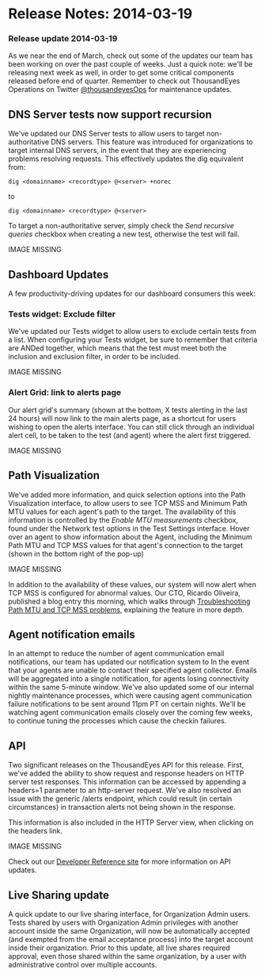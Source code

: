 # Release Notes: 2014-03-19

### Release update 2014-03-19

As we near the end of March, check out some of the updates our team has been working on over the past couple of weeks.  Just a quick note: we'll be releasing next week as well, in order to get some critical components released before end of quarter.  Remember to check out ThousandEyes Operations on Twitter [@thousandeyesOps](http://www.twitter.com/thousandEyesOps) for maintenance updates.

## DNS Server tests now support recursion

We've updated our DNS Server tests to allow users to target non-authoritative DNS servers.  This feature was introduced for organizations to target internal DNS servers, in the event that they are experiencing problems resolving requests.  This effectively updates the dig equivalent from:

```text
dig <domainname> <recordtype> @<server> +norec
```

to 

```text
dig <domainname> <recordtype> @<server>
```

To target a non-authoritative server, simply check the _Send recursive queries_ checkbox when creating a new test, otherwise the test will fail.

IMAGE MISSING

## Dashboard Updates

A few productivity-driving updates for our dashboard consumers this week:

### Tests widget: Exclude filter

We've updated our Tests widget to allow users to exclude certain tests from a list.   When configuring your Tests widget, be sure to remember that criteria are ANDed together, which means that the test must meet both the inclusion and exclusion filter, in order to be included.

IMAGE MISSING

### Alert Grid: link to alerts page

Our alert grid's summary \(shown at the bottom, X tests alerting in the last 24 hours\) will now link to the main alerts page, as a shortcut for users wishing to open the alerts interface.  You can still click through an individual alert cell, to be taken to the test \(and agent\) where the alert first triggered.

IMAGE MISSING

## Path Visualization

We've added more information, and quick selection options into the Path Visualization interface, to allow users to see TCP MSS and Minimum Path MTU values for each agent's path to the target.  The availability of this information is controlled by the _Enable MTU measurements_ checkbox, found under the Network test options in the Test Settings interface.  Hover over an agent to show information about the Agent, including the Minimum Path MTU and TCP MSS values for that agent's connection to the target \(shown in the bottom right of the pop-up\)

IMAGE MISSING

In addition to the availability of these values, our system will now alert when TCP MSS is configured for abnormal values.  Our CTO, Ricardo Oliveira, published a blog entry this morning, which walks through [Troubleshooting Path MTU and TCP MSS problems,](http://blog.thousandeyes.com/troubleshooting-path-mtu-tcp-mss-problems/) explaining the feature in more depth.

## Agent notification emails

In an attempt to reduce the number of agent communication email notifications, our team has updated our notification system to In the event that your agents are unable to contact their specified agent collector.  Emails will be aggregated into a single notification, for agents losing connectivity within the same 5-minute window.  We've also updated some of our internal nightly maintenance processes, which were causing agent communication failure notifications to be sent around 11pm PT on certain nights.  We'll be watching agent communication emails closely over the coming few weeks, to continue tuning the processes which cause the checkin failures.

## API

Two significant releases on the ThousandEyes API for this release.  First, we've added the ability to show request and response headers on HTTP server test responses.  This information can be accessed by appending a headers=1 parameter to an http-server request.  We've also resolved an issue with the generic /alerts endpoint, which could result \(in certain circumstances\) in transaction alerts not being shown in the response.  

This information is also included in the HTTP Server view, when clicking on the headers link.

IMAGE MISSING

Check out our [Developer Reference site](http://developer.thousandeyes.com/) for more information on API updates.

## Live Sharing update

A quick update to our live sharing interface, for Organization Admin users.  Tests shared by users with Organization Admin privileges with another account inside the same Organization, will now be automatically accepted \(and exempted from the email acceptance process\) into the target account inside their organization.  Prior to this update, all live shares required approval, even those shared within the same organization, by a user with administrative control over multiple accounts.

